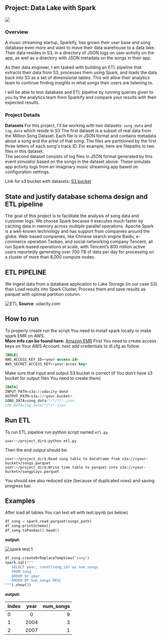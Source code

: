 ## Project: Data Lake with Spark
![](https://lh3.googleusercontent.com/proxy/VReQrhnV5Lm0DNZ7pH2tT0leo7pjB2_CDLnw_IYEa8BA_CpAXobA_6yu3fH4CqIlP_g2GrHJJ1kIB_aOVYQ22J4658qiqvlk55P5kiuORCO1wYeSBSBM)
### Overview
A music streaming startup, Sparkify, has grown their user base and song database even more and want to move their data warehouse to a data lake. Their data resides in S3, in a directory of JSON logs on user activity on the app, as well as a directory with JSON metadata on the songs in their app.

As their data engineer, I am tasked with building an ETL pipeline that extracts their data from S3, processes them using Spark, and loads the data back into S3 as a set of dimensional tables. This will allow their analytics team to continue finding insights in what songs their users are listening to.

I will be able to test database and ETL pipeline by running queries given to you by the analytics team from Sparkify and compare your results with their expected results.

### Project Details  
**Datasets**
For this project, I'll be working with two datasets: ```song_data``` and ```log_data``` which reside in S3
The first dataset is a subset of real data from the Million Song Dataset. Each file is in JSON format and contains metadata about a song and the artist of that song. The files are partitioned by the first three letters of each song's track ID. For example, here are filepaths to two files in this dataset.  
The second dataset consists of log files in JSON format generated by this event simulator based on the songs in the dataset above. These simulate app activity logs from an imaginary music streaming app based on configuration settings.

Link for s3 bucket with datasets: [S3 bucket](https://s3.console.aws.amazon.com/s3/buckets/udacity-dend)

## State and justify database schema design and ETL pipeline  

The goal of this project is to facilitate the analysis of song data and customer logs. We choose Spark because it executes much faster by caching data in memory across multiple parallel operations. Apache Spark is a well-known technology and has support from companies around the globe. Web-based companies, like Chinese search engine Baidu, e-commerce operation Taobao, and social networking company Tencent, all run Spark-based operations at scale, with Tencent’s 800 million active users reportedly generating over 700 TB of data per day for processing on a cluster of more than 8,000 compute nodes.

## ETL PIPELINE
We Ingest data from a database application to Lake Storage (in our case S3) than Load results into Spark Cluster, Process them and save results as parquet with optimal partition column. 

![ETL](https://i.ibb.co/9y6cVLm/sparkaws.jpg)
**Source**: udacity.com

## How to run
To properly create run the script You need to install spark locally or make spark EMR on AWS.  
**More info can be found here:** [Amazon EMR](https://aws.amazon.com/emr/getting-started/)
First You need to create access keys on Your AWS Account. next add credentials to dl.cfg as follow
```SQL
[ROLE]
AWS_ACCESS_KEY_ID=<your-access-id>
AWS_SECRET_ACCESS_KEY=<your-acces-key>
```
Make sure that input and output S3 bucket is correct (if You don't have s3 bucket for output files You need to create them)
```SQL
[DATA]
INPUT_PATH=s3a://udacity-dend
OUTPUT_PATH=s3a://<your-bucket>
SONG_DATA=song_data/*/*/*/*.json
LOG_DATA=log_data/*/*/*.json
```

## Run ETL
To run ETL pipeline run python script named `etl.py`
```
user:~/project_dir$:python etl.py
```

Then the end output should be:

```
user:~/project_dir$:Read song table to DataFrame from s3a://<your-bucket>/songs.parquet                                  
user:~/project_dir$:Write time table to parquet into s3a://<your-bucket>/songplays.parquet
```

You should see also reduced size (because of duplicated rows) and saving progress bar.

## Examples

After load all tables You can test etl with test.ipynb (as below)

```Python
df_song = spark.read.parquet(songs_path)
df_song.printSchema()
df_song.toPandas().head()
```
**output:**  

![spark test 1](https://i.ibb.co/TB4rqx1/sparktest-notebook.png)

 ```Python
df_song.createOrReplaceTempView("song")
spark.sql("""
    SELECT year, count(song_id) as num_songs
    FROM song
    GROUP bY year
    ORDER BY num_songs DESC
""").show(3)
```  
**output:**  

| Index        | year           | num_songs  |
| ------------- |:-------------:| -----:|
| 0    | 0 | 9 |
| 1     | 2004      |   3 |
| 2 | 2007      |    1 |






